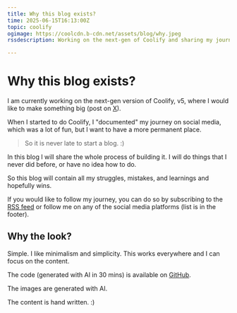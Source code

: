 ```yaml
---
title: Why this blog exists?
time: 2025-06-15T16:13:00Z
topic: coolify
ogimage: https://coolcdn.b-cdn.net/assets/blog/why.jpeg
rssdescription: Working on the next-gen of Coolify and sharing my journey...

---
```

# Why this blog exists?

I am currently working on the next-gen version of Coolify, v5, where I would like to make something big (post on <a href="https://x.com/heyandras/status/1932816658596573599">X</a>).

When I started to do Coolify, I "documented" my journey on social media, which was a lot of fun, but I want to have a more permanent place. 

> So it is never late to start a blog. :)

In this blog I will share the whole process of building it. I will do things that I never did before, or have no idea how to do.

So this blog will contain all my struggles, mistakes, and learnings and hopefully wins.

If you would like to follow my journey, you can do so by subscribing to the <a href="/rss.xml">RSS feed</a> or follow me on any of the social media platforms (list is in the footer).

## Why the look?
Simple. I like minimalism and simplicity. This works everywhere and I can focus on the content.

The code (generated with AI in 30 mins) is available on <a href="https://github.com/andrasbacsai/heyandras.dev">GitHub</a>.

The images are generated with AI.

The content is hand written. :)